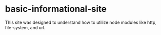 # basic-informational-site

This site was designed to understand how to utilize node modules like http, file-system, and url.